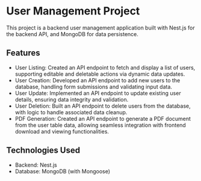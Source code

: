 # User Management Project
This project is a backend user management application built with Nest.js for the backend API, and MongoDB for data persistence.

## Features
- User Listing: Created an API endpoint to fetch and display a list of users, supporting editable and deletable actions via dynamic data updates.
- User Creation: Developed an API endpoint to add new users to the database, handling form submissions and validating input data.
- User Update: Implemented an API endpoint to update existing user details, ensuring data integrity and validation.
- User Deletion: Built an API endpoint to delete users from the database, with logic to handle associated data cleanup.
- PDF Generation: Created an API endpoint to generate a PDF document from the user table data, allowing seamless integration with frontend download and viewing functionalities.

## Technologies Used
- Backend: Nest.js
- Database: MongoDB (with Mongoose)


